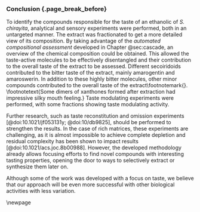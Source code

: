 ### Conclusion {.page_break_before}

To identify the compounds responsible for the taste of an ethanolic of *S. chirayita*, analytical and sensory experiments were performed, both in an untargeted manner.
The extract was fractionated to get a more detailed view of its composition.
By taking advantage of the *automated compositional assessment* developed in Chapter @sec:cascade, an overview of the chemical composition could be obtained. This allowed the taste-active molecules to be effectively disentangled and their contribution to the overall taste of the extract to be assessed.
Different secoiridoids contributed to the bitter taste of the extract, mainly amarogentin and amaroswerin.
In addition to these highly bitter molecules, other minor compounds contributed to the overall taste of the extract\footnotemark{}.
\footnotetext{Some dimers of xanthones formed after extraction had impressive silky mouth feeling.}
Taste modulating experiments were performed, with some fractions showing taste modulating activity.

Further research, such as taste reconstitution and omission experiments [@doi:10.1021/jf053131y; @doi:10/db9825], should be performed to strengthen the results.
In the case of rich matrices, these experiments are challenging, as it is almost impossible to achieve complete depletion and residual complexity has been shown to impact results [@doi:10.1021/acs.joc.8b00988]. 
However, the developed methodology already allows focusing efforts to find novel compounds with interesting tasting properties, opening the door to ways to selectively extract or synthesize them later on.

Although some of the work was developed with a focus on taste, we believe that our approach will be even more successful with other biological activities with less variation.

\newpage